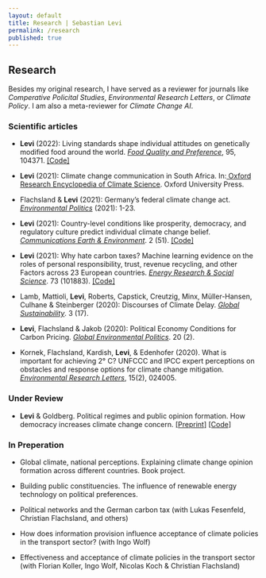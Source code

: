 ```yaml
---
layout: default
title: Research | Sebastian Levi
permalink: /research
published: true
---
```


## Research

Besides my original research, I have served as a reviewer for journals like _Comperative Policital Studies_, _Environmental Research Letters_, or _Climate Policy_. I am also a meta-reviewer for _Climate Change AI_. 

### Scientific articles

- **Levi** (2022): Living standards shape individual attitudes on genetically modified food around the world. [_Food Quality and Preference_](https://www.sciencedirect.com/science/article/abs/pii/S0950329321002536), 95, 104371. [[Code]](https://osf.io/dpqwr/)	

- **Levi** (2021): Climate change communication in South Africa. In:[ Oxford Research Encyclopedia of Climate Science](https://oxfordre.com/climatescience/view/10.1093/acrefore/9780190228620.001.0001/acrefore-9780190228620-e-851). Oxford University Press.

- Flachsland & **Levi** (2021): Germany’s federal climate change act. [_Environmental Politics_](https://www.tandfonline.com/doi/full/10.1080/09644016.2021.1980288) (2021): 1-23.

- **Levi** (2021): Country-level conditions like prosperity, democracy, and regulatory culture predict individual climate change belief. [_Communications Earth & Environment_](https://www.nature.com/articles/s43247-021-00118-6). 2 (51). [[Code]](https://doi.org/10.17605/OSF.IO/3BG2Z)	

- **Levi** (2021): Why hate carbon taxes? Machine learning evidence on the roles of personal responsibility, trust, revenue recycling, and other Factors across 23 European countries. [_Energy Research & Social Science_](https://www.sciencedirect.com/science/article/abs/pii/S2214629620304588). 73 (101883). [[Code]](https://osf.io/j82xz/)

- Lamb, Mattioli, **Levi**, Roberts, Capstick, Creutzig, Minx, Müller-Hansen, Culhane & Steinberger (2020): Discourses of Climate Delay. [_Global Sustainability_](https://www.cambridge.org/core/journals/global-sustainability/article/discourses-of-climate-delay/7B11B722E3E3454BB6212378E32985A7). 3 (17). 

- **Levi**, Flachsland & Jakob (2020): Political Economy Conditions for Carbon Pricing. [_Global Environmental Politics_](https://scholar.google.de/citations?view_op=view_citation&hl=en&user=NNdexFQAAAAJ&sortby=pubdate&citation_for_view=NNdexFQAAAAJ:qjMakFHDy7sC). 20 (2).

- Kornek, Flachsland, Kardish, **Levi**, & Edenhofer (2020). What is important for achieving 2° C? UNFCCC and IPCC expert perceptions on obstacles and response options for climate change mitigation. [_Environmental Research Letters_](https://scholar.google.de/citations?view_op=view_citation&hl=en&user=NNdexFQAAAAJ&sortby=pubdate&citation_for_view=NNdexFQAAAAJ:d1gkVwhDpl0C), 15(2), 024005.	

### Under Review

- **Levi** & Goldberg. Political regimes and public opinion formation. How democracy increases climate change concern. [[Preprint]](https://osf.io/preprints/socarxiv/6vk9d/)	[[Code]](https://osf.io/9q7xy/)

### In Preperation

- Global climate, national perceptions. Explaining climate change opinion formation across different countries. Book project.

- Building public constituencies. The influence of renewable energy technology on political preferences.

- Political networks and the German carbon tax (with Lukas Fesenfeld, Christian Flachsland, and others)

- How does information provision influence acceptance of climate policies in the transport sector? (with Ingo Wolf)

- Effectiveness  and acceptance of climate policies in the transport sector (with Florian Koller, Ingo Wolf, Nicolas Koch & Christian Flachsland)
